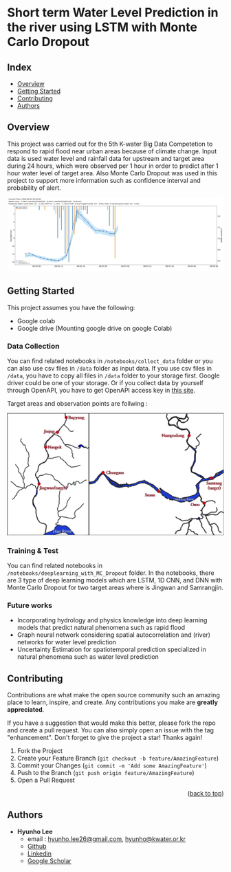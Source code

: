 # Short term Water Level Prediction in the river using LSTM with Monte Carlo Dropout

## Index
  - [Overview](#overview) 
  - [Getting Started](#getting-started)
  - [Contributing](#contributing)
  - [Authors](#authors)


## Overview
This project was carried out for the 5th K-water Big Data Competetion to respond to rapid flood near urban areas because of climate change. Input data is used water level and rainfall data for upstream and target area during 24 hours, which were observed per 1 hour in order to predict after 1 hour water level of target area. Also Monte Carlo Dropout was used in this project to support more information such as confidence interval and probability of alert.

![](./header.png)


## Getting Started

This project assumes you have the following:

 - Google colab
 - Google drive (Mounting google drive on google Colab)

### Data Collection

You can find related notebooks in `/notebooks/collect_data` folder or you can also use csv files in `/data` folder as input data.
If you use csv files in `/data`, you have to copy all files in `/data` folder to your storage first. Google driver could be one of your storage.
Or if you collect data by yourself through OpenAPI, you have to get OpenAPI access key in [this site](http://www.wamis.go.kr:8080/wamisweb/main/mainPage.do). 

Target areas and observation points are follwing :

![](./targetarea.png)

### Training & Test

You can find related notebooks in `/notebooks/deeplearning_with_MC_Dropout` folder.
In the notebooks, there are 3 type of deep learning models which are LSTM, 1D CNN, and DNN with Monte Carlo Dropout for two target areas where is Jingwan and Samrangjin.

### Future works

 - Incorporating hydrology and physics knowledge into deep learning models that predict natural phenomena such as rapid flood
 - Graph neural network considering spatial autocorrelation and (river) networks for water level prediction
 - Uncertainty Estimation for spatiotemporal prediction specialized in natural phenomena such as water level prediction

<!-- CONTRIBUTING -->
## Contributing

Contributions are what make the open source community such an amazing place to learn, inspire, and create. Any contributions you make are **greatly appreciated**.

If you have a suggestion that would make this better, please fork the repo and create a pull request. You can also simply open an issue with the tag "enhancement".
Don't forget to give the project a star! Thanks again!

1. Fork the Project
2. Create your Feature Branch (`git checkout -b feature/AmazingFeature`)
3. Commit your Changes (`git commit -m 'Add some AmazingFeature'`)
4. Push to the Branch (`git push origin feature/AmazingFeature`)
5. Open a Pull Request

<p align="right">(<a href="#top">back to top</a>)</p>

<!-- Authors -->
## Authors
  - **Hyunho Lee** 
    - email : <hyunho.lee26@gmail.com>, <hyunho@kwater.or.kr>
    - [Github](https://github.com/hyunholee26)
    - [Linkedin](https://www.linkedin.com/in/hyunho-lee-91a473226/)
    - [Google Scholar](https://scholar.google.com/citations?user=_BauogcAAAAJ&hl=ko)
